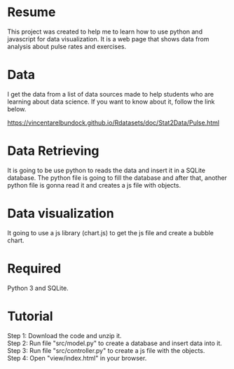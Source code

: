 # Resume
This project was created to help me to learn how to use python and javascript for data visualization. It is a web page that shows data from analysis about pulse rates and exercises.  

# Data
I get the data from a list of data sources made to help students who are learning about data science. If you want to know about it, follow the link below. 

https://vincentarelbundock.github.io/Rdatasets/doc/Stat2Data/Pulse.html  

# Data Retrieving
It is going to be use python to reads the data and insert it in a SQLite database. The python file is going to fill the database and after that, another python file is gonna read it and creates a js file with objects.

# Data visualization
It going to use a js library (chart.js) to get the js file and create a bubble chart.

# Required
Python 3 and SQLite.

# Tutorial
Step 1: Download the code and unzip it.  
Step 2: Run file "src/model.py" to create a database and insert data into it.  
Step 3: Run file "src/controller.py" to create a js file with the objects.  
Step 4: Open "view/index.html" in your browser.
